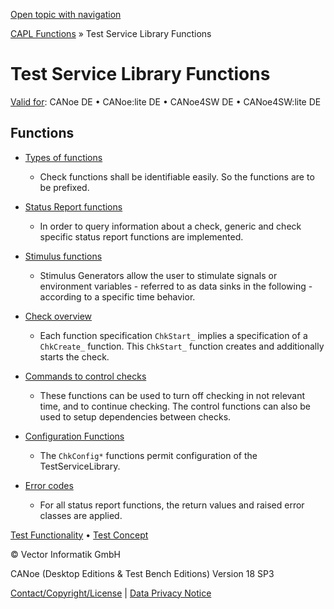 [Open topic with navigation](../../../../CANoeDEFamily.htm#Topics/CAPLFunctions/Test/CAPLfunctionsTSLOverview.md)

[CAPL Functions](../CAPLfunctions.md) » Test Service Library Functions

# Test Service Library Functions

[Valid for](../../Shared/FeatureAvailability.md): CANoe DE • CANoe:lite DE • CANoe4SW DE • CANoe4SW:lite DE

## Functions

- [Types of functions](CAPLfunctionsTSLFunctionTypes.md)
  - Check functions shall be identifiable easily. So the functions are to be prefixed.

- [Status Report functions](CAPLfunctionsTSLStatusReportFunctions.md)
  - In order to query information about a check, generic and check specific status report functions are implemented.

- [Stimulus functions](CAPLfunctionsTSLStimulusOverview.md)
  - Stimulus Generators allow the user to stimulate signals or environment variables - referred to as data sinks in the following - according to a specific time behavior.

- [Check overview](CAPLfunctionsTSLCheckOverview.md)
  - Each function specification `ChkStart_` implies a specification of a `ChkCreate_` function. This `ChkStart_` function creates and additionally starts the check.

- [Commands to control checks](CAPLfunctionsTSLCheckControlCommands.md)
  - These functions can be used to turn off checking in not relevant time, and to continue checking. The control functions can also be used to setup dependencies between checks.

- [Configuration Functions](CAPLfunctionsTSLConfigurationFunctions.md)
  - The `ChkConfig*` functions permit configuration of the TestServiceLibrary.

- [Error codes](CAPLfunctionsTSLErrorCodes.md)
  - For all status report functions, the return values and raised error classes are applied.

[Test Functionality](../../CANoeCANalyzer/Test/TestFeatures.md) • [Test Concept](../../CANoeCANalyzer/Test/TestConcept.md)

© Vector Informatik GmbH

CANoe (Desktop Editions & Test Bench Editions) Version 18 SP3

[Contact/Copyright/License](../../Shared/ContactCopyrightLicense.md) | [Data Privacy Notice](https://www.vector.com/int/en/company/get-info/privacy-policy/)
